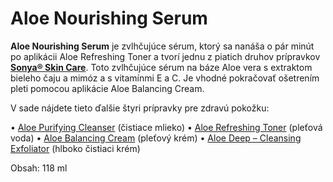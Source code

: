 Aloe Nourishing Serum
=====================

**Aloe Nourishing Serum** je zvlhčujúce sérum, ktorý sa nanáša o pár minút po
aplikácii Aloe Refreshing Toner a tvorí jednu z piatich druhov prípravkov
**[Sonya® Skin Care](/sip/p/sonya-skin-care/)**. Toto zvlhčujúce
sérum na báze Aloe vera s extraktom bieleho čaju a mimóz a s vitamínmi E a C. Je
vhodné pokračovať ošetrením pleti pomocou aplikácie Aloe Balancing Cream.

V sade nájdete tieto ďalšie štyri prípravky pre zdravú pokožku:

• [Aloe Purifying Cleanser](/sip/p/aloe-purifying-cleanser/)
(čistiace mlieko)    • [Aloe Refreshing
Toner](/sip/p/aloe-refreshing-toner/) (pleťová voda)   • [Aloe
Balancing Cream](/sip/p/aloe-balancing-cream/) (pleťový krém)
• [Aloe Deep – Cleansing
Exfoliator](/sip/p/aloe-deep-cleansing-exfoliator/) (hlboko
čistiaci krém)

Obsah: 118 ml

